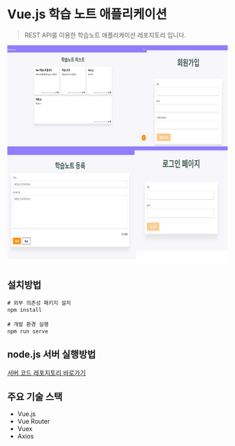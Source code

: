 # Vue.js 학습 노트 애플리케이션

> REST API를 이용한 학습노트 애플리케이션 레포지토리 입니다.

<img src="./images/note-image.jpg" width="100%;" height="500px;">

## 설치방법

```
# 외부 의존성 패키지 설치
npm install

# 개발 환경 실행
npm run serve
```

## node.js 서버 실행방법

[서버 코드 레포지토리 바로가기](https://github.com/nohsunghyung/vue-learning-server)

## 주요 기술 스택
* Vue.js
* Vue Router
* Vuex
* Axios